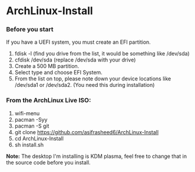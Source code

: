 # ArchLinux-Install
### Before you start
If you have a UEFI system, you must create an EFI partition.
1. fdisk -l (find you drive from the list, it would be something like /dev/sda)
2. cfdisk /dev/sda (replace /dev/sda with your drive)
3. Create a 500 MB partition.
4. Select type and choose EFI System.
5. From the list on top, please note down your device locations like /dev/sda1 or /dev/sda2. (You need this during installation)
### From the ArchLinux Live ISO:
1. wifi-menu
2. pacman -Syy
3. pacman -S git
4. git clone https://github.com/asifrasheed6/ArchLinux-Install
5. cd ArchLinux-Install
6. sh install.sh

<b>Note:</b> The desktop I'm installing is KDM plasma, feel free to change that in the source code before you install.
